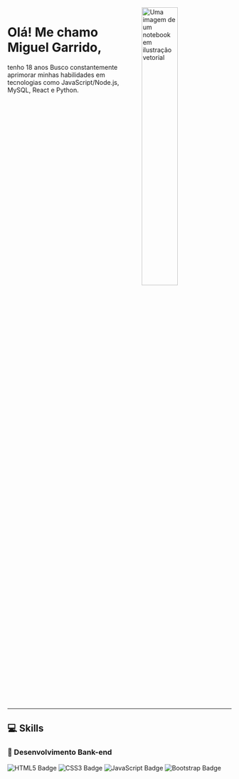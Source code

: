 <img align="right" alt="Uma imagem de um notebook em ilustração vetorial" width="40%" src="https://e7.pngegg.com/pngimages/380/586/png-clipart-front-and-back-ends-computer-icons-computer-software-software-development-sitespecific-recombinase-technology-text-logo-thumbnail.png">

# Olá! Me chamo Miguel Garrido,
tenho 18 anos Busco constantemente aprimorar minhas habilidades em tecnologias como JavaScript/Node.js, MySQL, React e Python.

<br clear="both">

---

## 💻 Skills

### 👾 Desenvolvimento Bank-end

<img src="https://img.shields.io/badge/HTML5-E34F26?style=for-the-badge&logo=html5&logoColor=white" alt="HTML5 Badge"> 
<img src="https://img.shields.io/badge/CSS3-1572B6?style=for-the-badge&logo=css3&logoColor=white" alt="CSS3 Badge"> 
<img src="https://img.shields.io/badge/JavaScript-F7DF1E?style=for-the-badge&logo=javascript&logoColor=black" alt="JavaScript Badge"> 
<img src="https://img.shields.io/badge/Bootstrap-563D7C?style=for-the-badge&logo=bootstrap&logoColor=white" alt="Bootstrap Badge">
